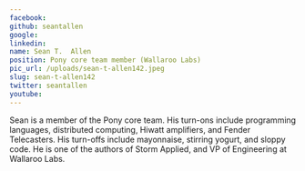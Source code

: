 ```yaml
---
facebook: 
github: seantallen
google: 
linkedin: 
name: Sean T.  Allen
position: Pony core team member (Wallaroo Labs)
pic_url: /uploads/sean-t-allen142.jpeg
slug: sean-t-allen142
twitter: seantallen
youtube: 
---
```

<p>Sean is a member of the Pony core team. His turn-ons include programming languages, distributed computing, Hiwatt amplifiers, and Fender Telecasters. His turn-offs include mayonnaise, stirring yogurt, and sloppy code. He is one of the authors of Storm Applied, and VP of Engineering at Wallaroo Labs.</p>
